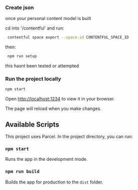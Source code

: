 
### Create json

once your personal content model is built

cd into '/contentful' and run:
```bash
 contentful space export --space-id CONTENTFUL_SPACE_ID
```

then:
```bash
 npm run setup
```

this hasnt  been tested or attempted





### Run the project locally

```bash
npm start
```

Open [http://localhost:1234](http://localhost:1234) to view it in your browser.

The page will reload when you make changes.

## Available Scripts

This project uses Parcel. In the project directory, you can run:

### `npm start`

Runs the app in the development mode.

### `npm run build`

Builds the app for production to the `dist` folder.
